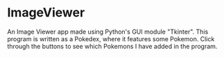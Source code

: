 # ImageViewer
An Image Viewer app made using Python's GUI module "Tkinter".
This program is written as a Pokedex, where it features some Pokemon. 
Click through the buttons to see which Pokemons I have added in the program.
